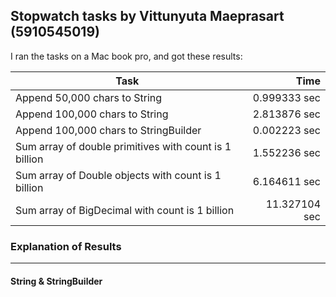 ## Stopwatch tasks by Vittunyuta Maeprasart (5910545019)
I ran the tasks on a Mac book pro, and got these results:

Task                                                   | Time
-------------------------------------------------------|-------------: 
Append 50,000 chars to String                          | 0.999333 sec 
Append 100,000 chars to String                         | 2.813876 sec 
Append 100,000 chars to StringBuilder                  | 0.002223 sec
Sum array of double primitives with count is 1 billion | 1.552236 sec
Sum array of Double objects with count is 1 billion    | 6.164611 sec
Sum array of BigDecimal with count is 1 billion        | 11.327104 sec


### Explanation of Results
*****
#### String & StringBuilder


